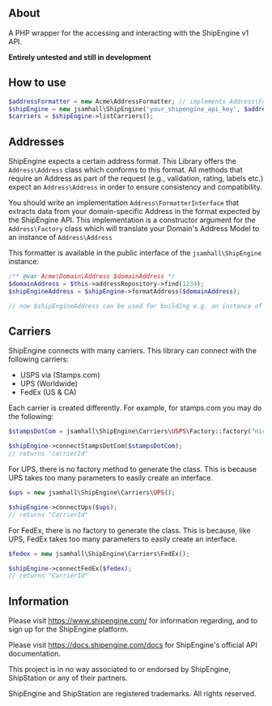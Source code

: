 ## About
A PHP wrapper for the accessing and interacting with the ShipEngine v1 API.

**Entirely untested and still in development**

## How to use
```php
$addressFormatter = new Acme\AddressFormatter; // implements Address\FormatterInterface
$shipEngine = new jsamhall\ShipEngine('your_shipengine_api_key', $addressFormatter);
$carriers = $shipEngine->listCarriers();
```

## Addresses
ShipEngine expects a certain address format. This Library offers the `Address\Address` class which conforms
to this format. All methods that require an Address as part of the request (e.g., validation, rating, labels etc.)
expect an `Address\Address` in order to ensure consistency and compatibility.

You should write an implementation `Address\FormatterInterface` that extracts data from your domain-specific
Address in the format expected by the ShipEngine API. This implementation is a constructor argument for the
`Address\Factory` class which will translate your Domain's Address Model to an instance of `Address\Address`

This formatter is available in the public interface of the `jsamhall\ShipEngine` instance:

```php
/** @var Acme\Domain\Address $domainAddress */
$domainAddress = $this->addressRepository->find(1234);
$shipEngineAddress = $shipEngine->formatAddress($domainAddress);

// now $shipEngineAddress can be used for building e.g. an instance of Labels\Shipment
```

## Carriers
ShipEngine connects with many carriers. This library can connect with the following carriers:

 * USPS via (Stamps.com)
 * UPS (Worldwide)
 * FedEx (US & CA)

Each carrier is created differently. For example, for stamps.com you may do the following:

```php
$stampsDotCom = jsamhall\ShipEngine\Carriers\USPS\Factory::factory("nickname", "username", "password");

$shipEngine->connectStampsDotCom($stampsDotCom);
// returns "carrierId"
```

For UPS, there is no factory method to generate the class. This is because UPS takes too many parameters
to easily create an interface.

```php
$ups = new jsamhall\ShipEngine\Carriers\UPS();

$shipEngine->connectUps($ups);
// returns "CarrierId"
```

For FedEx, there is no factory to generate the class. This is because, like UPS, FedEx takes too many
parameters to easily create an interface.

```php
$fedex = new jsamhall\ShipEngine\Carriers\FedEx();

$shipEngine->connectFedEx($fedex);
// returns "CarrierId"
```

## Information
Please visit https://www.shipengine.com/ for information regarding, and to sign up for the ShipEngine platform.

Please visit https://docs.shipengine.com/docs for ShipEngine's official API documentation.

This project is in no way associated to or endorsed by ShipEngine, ShipStation or any of their partners.

ShipEngine and ShipStation are registered trademarks. All rights reserved.